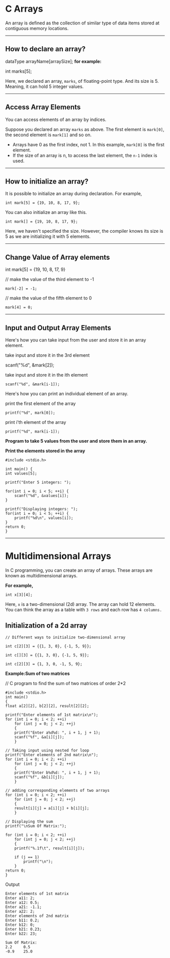 # C Arrays
An array is defined as the collection of similar type of data items stored at contiguous memory locations. 
___
## **How to declare an array?**

dataType arrayName[arraySize];
**for example:** 

int marks[5];

Here, we declared an array, `marks`, of floating-point type. And its size is 5. Meaning, it can hold 5 integer values.
___
## **Access Array Elements**
You can access elements of an array by indices.

Suppose you declared an array `marks` as above. The first element is `mark[0]`, the second element is `mark[1]` and so on.

* Arrays have 0 as the first index, not 1. In this example, `mark[0]` is the first element.
* If the size of an array is n, to access the last element, the `n-1` index is used.
___
## **How to initialize an array?**
It is possible to initialize an array during declaration. For example,

    int mark[5] = {19, 10, 8, 17, 9};

You can also initialize an array like this.

    int mark[] = {19, 10, 8, 17, 9};

Here, we haven't specified the size. However, the compiler knows its size is 5 as we are initializing it with 5 elements.
___
## **Change Value of Array elements**

int mark[5] = {19, 10, 8, 17, 9}

// make the value of the third element to -1

    mark[-2] = -1;

// make the value of the fifth element to 0

    mark[4] = 0;
___
## **Input and Output Array Elements**
Here's how you can take input from the user and store it in an array element.

 take input and store it in the 3rd element

​scanf("%d", &mark[2]);

take input and store it in the ith element

    scanf("%d", &mark[i-1]);

Here's how you can print an individual element of an array.

 print the first element of the array

    printf("%d", mark[0]);


 print i'th element of the array

    printf("%d", mark[i-1]);

**Program to take 5 values from the user and store them in an array.**

**Print the elements stored in the array**

    #include <stdio.h>

    int main() {
    int values[5];

    printf("Enter 5 integers: ");

    for(int i = 0; i < 5; ++i) {
        scanf("%d", &values[i]);
    }

    printf("Displaying integers: ");
    for(int i = 0; i < 5; ++i) {
        printf("%d\n", values[i]);
    }
    return 0;
    }
___    

# **Multidimensional Arrays**
In C programming, you can create an array of arrays. These arrays are known as multidimensional arrays. 

**For example,**

    int x[3][4];

Here, `x` is a two-dimensional (2d) array. The array can hold 12 elements. You can think the array as a table with `3 rows` and each row has `4 columns.`

## **Initialization of a 2d array**
    // Different ways to initialize two-dimensional array

    int c[2][3] = {{1, 3, 0}, {-1, 5, 9}};
            
    int c[][3] = {{1, 3, 0}, {-1, 5, 9}};
                    
    int c[2][3] = {1, 3, 0, -1, 5, 9};

**Example:Sum of two matrices**

// C program to find the sum of two matrices of order 2*2

    #include <stdio.h>
    int main()
    {
    float a[2][2], b[2][2], result[2][2];
    
    printf("Enter elements of 1st matrix\n");
    for (int i = 0; i < 2; ++i)
        for (int j = 0; j < 2; ++j)
        {
        printf("Enter a%d%d: ", i + 1, j + 1);
        scanf("%f", &a[i][j]);
        }

    // Taking input using nested for loop
    printf("Enter elements of 2nd matrix\n");
    for (int i = 0; i < 2; ++i)
        for (int j = 0; j < 2; ++j)
        {
        printf("Enter b%d%d: ", i + 1, j + 1);
        scanf("%f", &b[i][j]);
        }

    // adding corresponding elements of two arrays
    for (int i = 0; i < 2; ++i)
        for (int j = 0; j < 2; ++j)
        {
        result[i][j] = a[i][j] + b[i][j];
        }

    // Displaying the sum
    printf("\nSum Of Matrix:");

    for (int i = 0; i < 2; ++i)
        for (int j = 0; j < 2; ++j)
        {
        printf("%.1f\t", result[i][j]);

        if (j == 1)
            printf("\n");
        }
    return 0;
    }
Output

    Enter elements of 1st matrix
    Enter a11: 2;
    Enter a12: 0.5;
    Enter a21: -1.1;
    Enter a22: 2;
    Enter elements of 2nd matrix
    Enter b11: 0.2;
    Enter b12: 0;
    Enter b21: 0.23;
    Enter b22: 23;

    Sum Of Matrix:
    2.2     0.5
    -0.9    25.0